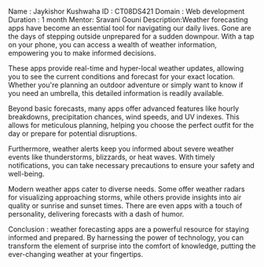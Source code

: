 Name : Jaykishor Kushwaha
ID :   CT08DS421
Domain : Web development
Duration : 1 month
Mentor: Sravani Gouni
Description:Weather forecasting apps have become an essential tool for navigating our daily lives. Gone are the days of stepping outside unprepared for a sudden downpour. With a tap on your phone, you can access a wealth of weather information, empowering you to make informed decisions.

These apps provide real-time and hyper-local weather updates, allowing you to see the current conditions and forecast for your exact location. Whether you're planning an outdoor adventure or simply want to know if you need an umbrella, this detailed information is readily available.

Beyond basic forecasts, many apps offer advanced features like hourly breakdowns, precipitation chances, wind speeds, and UV indexes. This allows for meticulous planning,  helping you choose the perfect outfit for the day or prepare for potential disruptions.

Furthermore, weather alerts keep you informed about severe weather events like thunderstorms, blizzards, or heat waves. With timely notifications, you can take necessary precautions to ensure your safety and well-being.

Modern weather apps cater to diverse needs. Some offer weather radars for visualizing approaching storms, while others provide insights into air quality or sunrise and sunset times. There are even apps with a touch of personality, delivering forecasts with a dash of humor.

Conclusion : weather forecasting apps are a powerful resource for staying informed and prepared. By harnessing the power of technology, you can transform the element of surprise into the comfort of knowledge,  putting the ever-changing weather at your fingertips.

